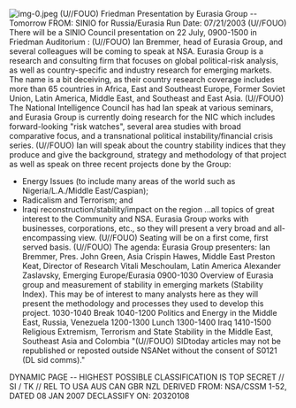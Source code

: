 ![img-0.jpeg](img-0.jpeg)
(U//FOUO) Friedman Presentation by Eurasia Group -- Tomorrow FROM:
SINIO for Russia/Eurasia
Run Date: 07/21/2003
(U//FOUO) There will be a SINIO Council presentation on 22 July, 0900-1500 in Friedman Auditorium :
(U//FOUO) Ian Bremmer, head of Eurasia Group, and several colleagues will be coming to speak at NSA. Eurasia Group is a research and consulting firm that focuses on global political-risk analysis, as well as country-specific and industry research for emerging markets. The name is a bit deceiving, as their country research coverage includes more than 65 countries in Africa, East and Southeast Europe, Former Soviet Union, Latin America, Middle East, and Southeast and East Asia.
(U//FOUO) The National Intelligence Council has had Ian speak at various seminars, and Eurasia Group is currently doing research for the NIC which includes forward-looking "risk watches", several area studies with broad comparative focus, and a transnational political instability/financial crisis series.
(U//FOUO) Ian will speak about the country stability indices that they produce and give the background, strategy and methodology of that project as well as speak on three recent projects done by the Group:

- Energy Issues (to include many areas of the world such as Nigeria/L.A./Middle East/Caspian);
- Radicalism and Terrorism; and
- Iraqi reconstruction/stability/impact on the region
...all topics of great interest to the Community and NSA. Eurasia Group works with businesses, corporations, etc., so they will present a very broad and all-encompassing view.
(U//FOUO) Seating will be on a first come, first served basis.
(U//FOUO) The agenda:
Eurasia Group presenters:
Ian Bremmer, Pres.
John Green, Asia
Crispin Hawes, Middle East
Preston Keat, Director of Research
Vitali Meschoulam, Latin America
Alexander Zaslavsky, Emerging Europe/Eurasia
0900-1030 Overview of Eurasia group and measurement of stability in emerging markets (Stability Index). This may be of interest to many analysts here as they will present the methodology and processes they used to develop this project.
1030-1040 Break
1040-1200 Politics and Energy in the Middle East, Russia, Venezuela
1200-1300 Lunch
1300-1400 Iraq
1410-1500 Religious Extremism, Terrorism and State Stability in the Middle East, Southeast Asia and Colombia
"(U//FOUO) SIDtoday articles may not be republished or reposted outside NSANet without the consent of S0121 (DL sid comms)."

DYNAMIC PAGE -- HIGHEST POSSIBLE CLASSIFICATION IS
TOP SECRET // SI / TK // REL TO USA AUS CAN GBR NZL
DERIVED FROM: NSA/CSSM 1-52, DATED 08 JAN 2007 DECLASSIFY ON: 20320108
